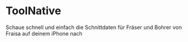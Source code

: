 # ToolNative
Schaue schnell und einfach die Schnittdaten für Fräser und Bohrer von Fraisa auf deinem iPhone nach

